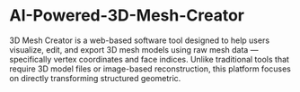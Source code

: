 # AI-Powered-3D-Mesh-Creator
3D Mesh Creator is a web-based software tool designed to help users visualize, edit, and export 3D mesh models using raw mesh data — specifically vertex coordinates and face indices. Unlike traditional tools that require 3D model files or image-based reconstruction, this platform focuses on directly transforming structured geometric.
